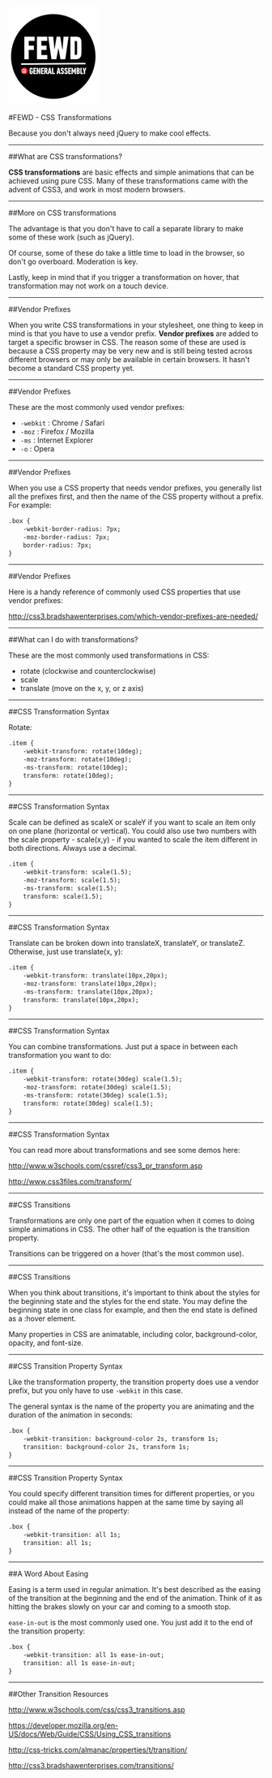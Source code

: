 ![GeneralAssemb.ly](../../img/icons/FEWD_Logo.png)

#FEWD - CSS Transformations

Because you don't always need jQuery to make cool effects.

---


##What are CSS transformations?

**CSS transformations** are basic effects and simple animations that can be achieved using pure CSS. Many of these transformations came with the advent of CSS3, and work in most modern browsers. 

---


##More on CSS transformations

The advantage is that you don't have to call a separate library to make some of these work (such as jQuery).

Of course, some of these do take a little time to load in the browser, so don't go overboard. Moderation is key.

Lastly, keep in mind that if you trigger a transformation on hover, that transformation may not work on a touch device.

---


##Vendor Prefixes

When you write CSS transformations in your stylesheet, one thing to keep in mind is that you have to use a vendor prefix. **Vendor prefixes** are added to target a specific browser in CSS. The reason some of these are used is because a CSS property may be very new and is still being tested across different browsers or may only be available in certain browsers. It hasn't become a standard CSS property yet.

---

##Vendor Prefixes

These are the most commonly used vendor prefixes:

* ```-webkit``` : Chrome / Safari
* ```-moz``` : Firefox / Mozilla
* ```-ms``` : Internet Explorer
* ```-o``` : Opera

---

##Vendor Prefixes

When you use a CSS property that needs vendor prefixes, you generally list all the prefixes first, and then the name of the CSS property without a prefix. For example:

```
.box {
	-webkit-border-radius: 7px;
	-moz-border-radius: 7px;
	border-radius: 7px;
}	
```

---

##Vendor Prefixes

Here is a handy reference of commonly used CSS properties that use vendor prefixes:

http://css3.bradshawenterprises.com/which-vendor-prefixes-are-needed/

---

##What can I do with transformations?

These are the most commonly used transformations in CSS:

* rotate (clockwise and counterclockwise)
* scale
* translate (move on the x, y, or z axis)

---

##CSS Transformation Syntax

Rotate:

```
.item {
	-webkit-transform: rotate(10deg);
	-moz-transform: rotate(10deg);
	-ms-transform: rotate(10deg);
	transform: rotate(10deg);
}
```

---

##CSS Transformation Syntax

Scale can be defined as scaleX or scaleY if you want to scale an item only on one plane (horizontal or vertical). You could also use two numbers with the scale property - scale(x,y) - if you wanted to scale the item different in both directions. Always use a decimal.

```
.item {
	-webkit-transform: scale(1.5);
	-moz-transform: scale(1.5);
	-ms-transform: scale(1.5);
	transform: scale(1.5);
}
```

---

##CSS Transformation Syntax

Translate can be broken down into translateX, translateY, or translateZ. Otherwise, just use translate(x, y):

```
.item {
	-webkit-transform: translate(10px,20px);
	-moz-transform: translate(10px,20px);
	-ms-transform: translate(10px,20px);
	transform: translate(10px,20px);
}
```

---

##CSS Transformation Syntax

You can combine transformations. Just put a space in between each transformation you want to do:

```
.item {
	-webkit-transform: rotate(30deg) scale(1.5);
	-moz-transform: rotate(30deg) scale(1.5);
	-ms-transform: rotate(30deg) scale(1.5);
	transform: rotate(30deg) scale(1.5);
}
```

---

##CSS Transformation Syntax

You can read more about transformations and see some demos here:

http://www.w3schools.com/cssref/css3_pr_transform.asp

http://www.css3files.com/transform/

---

##CSS Transitions

Transformations are only one part of the equation when it comes to doing simple animations in CSS. The other half of the equation is the transition property.

Transitions can be triggered on a hover (that's the most common use).

---

##CSS Transitions

When you think about transitions, it's important to think about the styles for the beginning state and the styles for the end state. You may define the beginning state in one class for example, and then the end state is defined as a :hover element.

Many properties in CSS are animatable, including color, background-color, opacity, and font-size.

---

##CSS Transition Property Syntax

Like the transformation property, the transition property does use a vendor prefix, but you only have to use ```-webkit``` in this case. 

The general syntax is the name of the property you are animating and the duration of the animation in seconds:

```
.box {
	-webkit-transition: background-color 2s, transform 1s;
	transition: background-color 2s, transform 1s;
}
```

---

##CSS Transition Property Syntax

You could specify different transition times for different properties, or you could make all those animations happen at the same time by saying all instead of the name of the property:

```
.box {
	-webkit-transition: all 1s;
	transition: all 1s;
}
```

---

##A Word About Easing

Easing is a term used in regular animation. It's best described as the easing of the transition at the beginning and the end of the animation. Think of it as hitting the brakes slowly on your car and coming to a smooth stop.

```ease-in-out``` is the most commonly used one. You just add it to the end of the transition property:

```
.box {
	-webkit-transition: all 1s ease-in-out;
	transition: all 1s ease-in-out;
}
```

---

##Other Transition Resources

http://www.w3schools.com/css/css3_transitions.asp

https://developer.mozilla.org/en-US/docs/Web/Guide/CSS/Using_CSS_transitions

http://css-tricks.com/almanac/properties/t/transition/

http://css3.bradshawenterprises.com/transitions/
